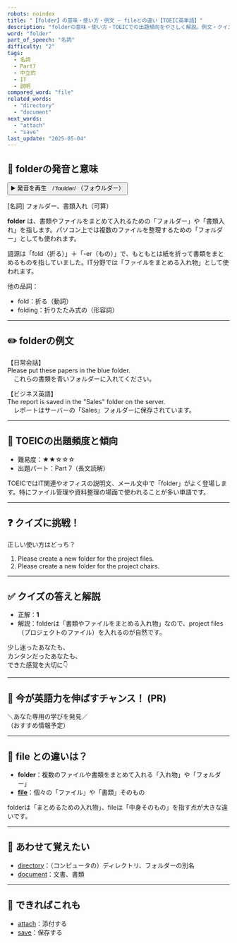 ```yaml
---
robots: noindex
title: "【folder】の意味・使い方・例文 ― fileとの違い【TOEIC英単語】"
description: "folderの意味・使い方・TOEICでの出題傾向をやさしく解説。例文・クイズ付きでfileとの違いもわかりやすく学べます。"
word: "folder"
part_of_speech: "名詞"
difficulty: "2"
tags:
  - 名詞
  - Part7
  - 中立的
  - IT
  - 説明
compared_word: "file"
related_words:
  - "directory"
  - "document"
next_words:
  - "attach"
  - "save"
last_update: "2025-05-04"
---
```


## 🔰 folderの発音と意味

<button class="play-audio" onclick="playTTS('folder')">
  <span class="play-audio-main">
    ▶️ 発音を再生　/ˈfoʊldər/
  </span>
  <span class="play-audio-sub">
    （フォウルダー）
  </span>
</button>

[名詞] フォルダー、書類入れ（可算）

**folder** は、書類やファイルをまとめて入れるための「フォルダー」や「書類入れ」を指します。パソコン上では複数のファイルを整理するための「フォルダー」としても使われます。

語源は「fold（折る）」＋「-er（もの）」で、もともとは紙を折って書類をまとめるものを指していました。IT分野では「ファイルをまとめる入れ物」として使われます。

他の品詞：  
- fold：折る（動詞）
- folding：折りたたみ式の（形容詞）

---

## ✏️ folderの例文

【日常会話】  
Please put these papers in the blue folder.  
　これらの書類を青いフォルダーに入れてください。

【ビジネス英語】  
The report is saved in the "Sales" folder on the server.  
　レポートはサーバーの「Sales」フォルダーに保存されています。

---

## 🎯 TOEICの出題頻度と傾向

- 難易度：★★☆☆☆
- 出題パート：Part 7（長文読解）

TOEICではIT関連やオフィスの説明文、メール文中で「folder」がよく登場します。特にファイル管理や資料整理の場面で使われることが多い単語です。

---

## ❓ クイズに挑戦！

正しい使い方はどっち？

1. Please create a new folder for the project files.  
2. Please create a new folder for the project chairs.

---

## ✅ クイズの答えと解説

- 正解：**1**
- 解説：folderは「書類やファイルをまとめる入れ物」なので、project files（プロジェクトのファイル）を入れるのが自然です。

少し迷ったあなたも、  
カンタンだったあなたも、  
できた感覚を大切に👇️

---

## 🚀 今が英語力を伸ばすチャンス！ (PR)

<div class="info-center">
＼あなた専用の学びを発見／<br>  
（おすすめ情報予定）
</div>

---

## 🤔  file との違いは？

- **folder**：複数のファイルや書類をまとめて入れる「入れ物」や「フォルダー」
- **[file](/word/file/)**：個々の「ファイル」や「書類」そのもの

folderは「まとめるための入れ物」、fileは「中身そのもの」を指す点が大きな違いです。

---

## 🧩 あわせて覚えたい

- [directory](/word/directory/)：（コンピュータの）ディレクトリ、フォルダーの別名
- [document](/word/document/)：文書、書類

---

## 📖 できればこれも

- [attach](/word/attach/)：添付する
- [save](/word/save/)：保存する

<!-- cvid: aid13_bid22 -->
